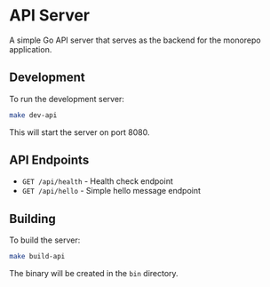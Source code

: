 # API Server

A simple Go API server that serves as the backend for the monorepo application.

## Development

To run the development server:

```bash
make dev-api
```

This will start the server on port 8080.

## API Endpoints

- `GET /api/health` - Health check endpoint
- `GET /api/hello` - Simple hello message endpoint

## Building

To build the server:

```bash
make build-api
```

The binary will be created in the `bin` directory.
